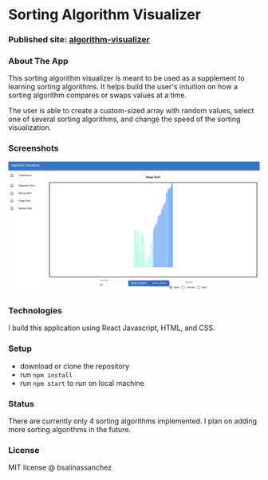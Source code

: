 # Sorting Algorithm Visualizer

### Published site: [algorithm-visualizer](https://bsalinassanchez.github.io/algorithm-visualizer/)

### About The App

This sorting algorithm visualizer is meant to be used as a supplement to learning sorting algorithms. It helps build the user's intuition on how a sorting algorithm compares or swaps values at a time.

The user is able to create a custom-sized array with random values, select one of several sorting algorithms, and change the speed of the sorting visualization.

### Screenshots
![demo-screenshot](./visualizer-screenshot.png)

### Technologies

I build this application using React Javascript, HTML, and CSS.

### Setup
- download or clone the repository 
- run `npm install`
- run `npm start` to run on local machine

### Status

There are currently only 4 sorting algorithms implemented. I plan on adding more sorting algorithms in the future. 

### License

MIT license @ bsalinassanchez
